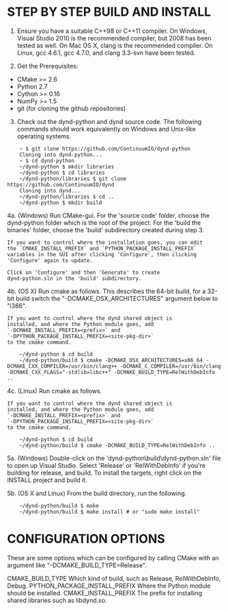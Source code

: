 STEP BY STEP BUILD AND INSTALL
==============================

1. Ensure you have a suitable C++98 or C++11 compiler. On Windows, Visual
    Studio 2010 is the recommended compiler, but 2008 has been tested
    as well. On Mac OS X, clang is the recommended compiler. On Linux,
    gcc 4.6.1, gcc 4.7.0, and clang 3.3-svn have been tested.

2. Get the Prerequisites:

 * CMake >= 2.6
 * Python 2.7
 * Cython >= 0.16
 * NumPy >= 1.5
 * git (for cloning the github repositories)

3. Check out the dynd-python and dynd source code. The following commands
    should work equivalently on Windows and Unix-like operating systems.

```
    ~ $ git clone https://github.com/ContinuumIO/dynd-python
    Cloning into dynd-python...
    ~ $ cd dynd-python
    ~/dynd-python $ mkdir libraries
    ~/dynd-python $ cd libraries
    ~/dynd-python/libraries $ git clone https://github.com/ContinuumIO/dynd
    Cloning into dynd...
    ~/dynd-python/libraries $ cd ..
    ~/dynd-python $ mkdir build
```

4a. (Windows) Run CMake-gui. For the 'source code' folder, choose the
    dynd-python folder which is the root of the project. For the
    'build the binaries' folder, choose the 'build' subdirectory
    created during step 3.

    If you want to control where the installation goes, you can edit
    the `CMAKE_INSTALL_PREFIX` and `PYTHON_PACKAGE_INSTALL_PREFIX`
    variables in the GUI after clicking 'Configure', then clicking
    'Configure' again to update.

    Click on 'Configure' and then 'Generate' to create
    dynd-python.sln in the 'build' subdirectory.

4b. (OS X) Run cmake as follows. This describes the 64-bit build,
    for a 32-bit build switch the "-DCMAKE\_OSX\_ARCHITECTURES"
    argument below to "i386".

    If you want to control where the dynd shared object is
    installed, and where the Python module goes, add
    `-DCMAKE_INSTALL_PREFIX=<prefix>` and
    `-DPYTHON_PACKAGE_INSTALL_PREFIX=<site-pkg-dir>`
    to the cmake command.

```
    ~/dynd-python $ cd build
    ~/dynd-python/build $ cmake -DCMAKE_OSX_ARCHITECTURES=x86_64 -DCMAKE_CXX_COMPILER=/usr/bin/clang++ -DCMAKE_C_COMPILER=/usr/bin/clang -DCMAKE_CXX_FLAGS="-stdlib=libc++" -DCMAKE_BUILD_TYPE=RelWithDebInfo ..
```

4c. (Linux) Run cmake as follows.

    If you want to control where the dynd shared object is
    installed, and where the Python module goes, add
    `-DCMAKE_INSTALL_PREFIX=<prefix>` and
    `-DPYTHON_PACKAGE_INSTALL_PREFIX=<site-pkg-dir>`
    to the cmake command.

```
    ~/dynd-python $ cd build
    ~/dynd-python/build $ cmake -DCMAKE_BUILD_TYPE=RelWithDebInfo ..
```

5a. (Windows) Double-click on the 'dynd-python\build\dynd-python.sln'
    file to open up Visual Studio. Select 'Release' or 'RelWithDebInfo'
    if you're building for release, and build. To install the targets,
    right click on the INSTALL project and build it.

5b. (OS X and Linux) From the build directory, run the following.

```
    ~/dynd-python/build $ make
    ~/dynd-python/build $ make install # or "sudo make install"
```

CONFIGURATION OPTIONS
=====================

These are some options which can be configured by calling
CMake with an argument like "-DCMAKE_BUILD_TYPE=Release".

CMAKE_BUILD_TYPE
    Which kind of build, such as Release, RelWithDebInfo, Debug.
PYTHON_PACKAGE_INSTALL_PREFIX
    Where the Python module should be installed.
CMAKE_INSTALL_PREFIX
    The prefix for installing shared libraries such as
    libdynd.so.

